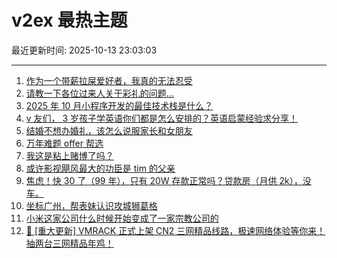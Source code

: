 # v2ex 最热主题

最近更新时间: 2025-10-13 23:03:03

--- 
1. [作为一个带薪拉屎爱好者，我真的无法忍受](https://www.v2ex.com/t/1164719) 
2. [请教一下各位过来人关于彩礼的问题...](https://www.v2ex.com/t/1164705) 
3. [2025 年 10 月小程序开发的最佳技术栈是什么？](https://www.v2ex.com/t/1164720) 
4. [v 友们， 3 岁孩子学英语你们都是怎么安排的？英语启蒙经验求分享！](https://www.v2ex.com/t/1164725) 
5. [结婚不想办婚礼，该怎么说服家长和女朋友](https://www.v2ex.com/t/1164757) 
6. [万年难题 offer 帮选](https://www.v2ex.com/t/1164752) 
7. [我这是粘上赌博了吗？](https://www.v2ex.com/t/1164754) 
8. [或许影视飓风最大的功臣是 tim 的父亲](https://www.v2ex.com/t/1164790) 
9. [焦虑！快 30 了（99 年），只有 20W 存款正常吗？贷款房（月供 2k），没车。](https://www.v2ex.com/t/1164794) 
10. [坐标广州，帮表妹认识攻城狮葛格](https://www.v2ex.com/t/1164807) 
11. [小米这家公司什么时候开始变成了一家宗教公司的](https://www.v2ex.com/t/1164838) 
12. [🚀 [重大更新] VMRACK 正式上架 CN2 三网精品线路，极速网络体验等你来！抽两台三网精品年鸡！](https://www.v2ex.com/t/1164867) 
